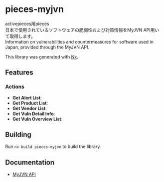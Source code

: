 # pieces-myjvn
activepieces用pieces  
日本で使用されているソフトウェアの脆弱性および対策情報をMyJVN API用いて取得します。  
Information on vulnerabilities and countermeasures for software used in Japan, provided through the MyJVN API.

This library was generated with [Nx](https://nx.dev).

## Features
### Actions
- **Get Alert List**: 
- **Get Product List**: 
- **Get Vendor List**: 
- **Get Vuln Detail Info**: 
- **Get Vuln Overview List**: 

## Building
Run `nx build pieces-myjvn` to build the library.

## Documentation
* [MyJVN API](https://jvndb.jvn.jp/apis/index.html)